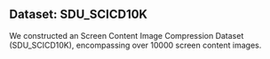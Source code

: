 ## Dataset: SDU_SCICD10K

We constructed an Screen Content Image Compression Dataset (SDU_SCICD10K), encompassing over 10000 screen content images. 
